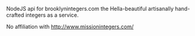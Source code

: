 NodeJS api for brooklynintegers.com the Hella-beautiful artisanally hand-crafted integers as a service.

No affiliation with http://www.missionintegers.com/
